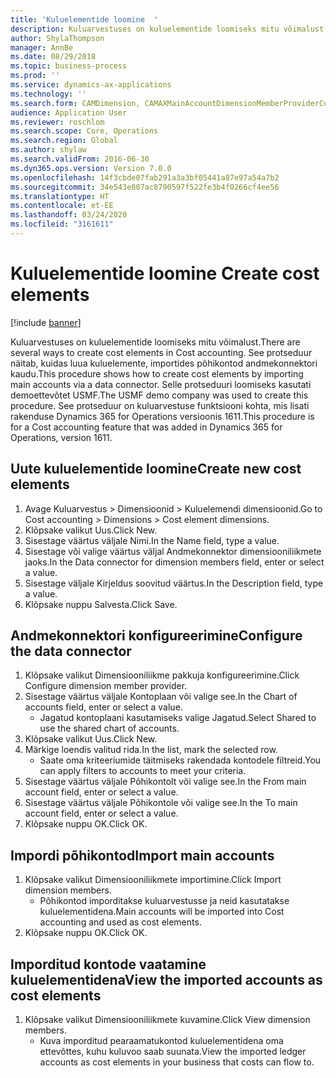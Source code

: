 ```yaml
---
title: 'Kuluelementide loomine  '
description: Kuluarvestuses on kuluelementide loomiseks mitu võimalust.
author: ShylaThompson
manager: AnnBe
ms.date: 08/29/2018
ms.topic: business-process
ms.prod: ''
ms.service: dynamics-ax-applications
ms.technology: ''
ms.search.form: CAMDimension, CAMAXMainAccountDimensionMemberProviderConfiguration, CAMDimensionMember
audience: Application User
ms.reviewer: roschlom
ms.search.scope: Core, Operations
ms.search.region: Global
ms.author: shylaw
ms.search.validFrom: 2016-06-30
ms.dyn365.ops.version: Version 7.0.0
ms.openlocfilehash: 14f3cbde07fab291a3a3bf05441a87e97a54a7b2
ms.sourcegitcommit: 34e543e807ac8790597f522fe3b4f0266cf4ee56
ms.translationtype: HT
ms.contentlocale: et-EE
ms.lasthandoff: 03/24/2020
ms.locfileid: "3161611"
---
```

# <a name="create-cost-elements"></a><span data-ttu-id="d2491-103">Kuluelementide loomine  </span><span class="sxs-lookup"><span data-stu-id="d2491-103">Create cost elements</span></span> 

[!include [banner](../../includes/banner.md)]

<span data-ttu-id="d2491-104">Kuluarvestuses on kuluelementide loomiseks mitu võimalust.</span><span class="sxs-lookup"><span data-stu-id="d2491-104">There are several ways to create cost elements in Cost accounting.</span></span> <span data-ttu-id="d2491-105">See protseduur näitab, kuidas luua kuluelemente, importides põhikontod andmekonnektori kaudu.</span><span class="sxs-lookup"><span data-stu-id="d2491-105">This procedure shows how to create cost elements by importing main accounts via a data connector.</span></span> <span data-ttu-id="d2491-106">Selle protseduuri loomiseks kasutati demoettevõtet USMF.</span><span class="sxs-lookup"><span data-stu-id="d2491-106">The USMF demo company was used to create this procedure.</span></span> <span data-ttu-id="d2491-107">See protseduur on kuluarvestuse funktsiooni kohta, mis lisati rakenduse Dynamics 365 for Operations versioonis 1611.</span><span class="sxs-lookup"><span data-stu-id="d2491-107">This procedure is for a Cost accounting feature that was added in Dynamics 365 for Operations, version 1611.</span></span>


## <a name="create-new-cost-elements"></a><span data-ttu-id="d2491-108">Uute kuluelementide loomine</span><span class="sxs-lookup"><span data-stu-id="d2491-108">Create new cost elements</span></span>
1. <span data-ttu-id="d2491-109">Avage Kuluarvestus > Dimensioonid > Kuluelemendi dimensioonid.</span><span class="sxs-lookup"><span data-stu-id="d2491-109">Go to Cost accounting > Dimensions > Cost element dimensions.</span></span>
2. <span data-ttu-id="d2491-110">Klõpsake valikut Uus.</span><span class="sxs-lookup"><span data-stu-id="d2491-110">Click New.</span></span>
3. <span data-ttu-id="d2491-111">Sisestage väärtus väljale Nimi.</span><span class="sxs-lookup"><span data-stu-id="d2491-111">In the Name field, type a value.</span></span>
4. <span data-ttu-id="d2491-112">Sisestage või valige väärtus väljal Andmekonnektor dimensiooniliikmete jaoks.</span><span class="sxs-lookup"><span data-stu-id="d2491-112">In the Data connector for dimension members field, enter or select a value.</span></span>
5. <span data-ttu-id="d2491-113">Sisestage väljale Kirjeldus soovitud väärtus.</span><span class="sxs-lookup"><span data-stu-id="d2491-113">In the Description field, type a value.</span></span>
6. <span data-ttu-id="d2491-114">Klõpsake nuppu Salvesta.</span><span class="sxs-lookup"><span data-stu-id="d2491-114">Click Save.</span></span>

## <a name="configure-the-data-connector"></a><span data-ttu-id="d2491-115">Andmekonnektori konfigureerimine</span><span class="sxs-lookup"><span data-stu-id="d2491-115">Configure the data connector</span></span>
1. <span data-ttu-id="d2491-116">Klõpsake valikut Dimensiooniliikme pakkuja konfigureerimine.</span><span class="sxs-lookup"><span data-stu-id="d2491-116">Click Configure dimension member provider.</span></span>
2. <span data-ttu-id="d2491-117">Sisestage väärtus väljale Kontoplaan või valige see.</span><span class="sxs-lookup"><span data-stu-id="d2491-117">In the Chart of accounts field, enter or select a value.</span></span>
    * <span data-ttu-id="d2491-118">Jagatud kontoplaani kasutamiseks valige Jagatud.</span><span class="sxs-lookup"><span data-stu-id="d2491-118">Select Shared to use the shared chart of accounts.</span></span>  
3. <span data-ttu-id="d2491-119">Klõpsake valikut Uus.</span><span class="sxs-lookup"><span data-stu-id="d2491-119">Click New.</span></span>
4. <span data-ttu-id="d2491-120">Märkige loendis valitud rida.</span><span class="sxs-lookup"><span data-stu-id="d2491-120">In the list, mark the selected row.</span></span>
    * <span data-ttu-id="d2491-121">Saate oma kriteeriumide täitmiseks rakendada kontodele filtreid.</span><span class="sxs-lookup"><span data-stu-id="d2491-121">You can apply filters to accounts to meet your criteria.</span></span>  
5. <span data-ttu-id="d2491-122">Sisestage väärtus väljale Põhikontolt või valige see.</span><span class="sxs-lookup"><span data-stu-id="d2491-122">In the From main account field, enter or select a value.</span></span>
6. <span data-ttu-id="d2491-123">Sisestage väärtus väljale Põhikontole või valige see.</span><span class="sxs-lookup"><span data-stu-id="d2491-123">In the To main account field, enter or select a value.</span></span>
7. <span data-ttu-id="d2491-124">Klõpsake nuppu OK.</span><span class="sxs-lookup"><span data-stu-id="d2491-124">Click OK.</span></span>

## <a name="import-main-accounts"></a><span data-ttu-id="d2491-125">Impordi põhikontod</span><span class="sxs-lookup"><span data-stu-id="d2491-125">Import main accounts</span></span>
1. <span data-ttu-id="d2491-126">Klõpsake valikut Dimensiooniliikmete importimine.</span><span class="sxs-lookup"><span data-stu-id="d2491-126">Click Import dimension members.</span></span>
    * <span data-ttu-id="d2491-127">Põhikontod imporditakse kuluarvestusse ja neid kasutatakse kuluelementidena.</span><span class="sxs-lookup"><span data-stu-id="d2491-127">Main accounts will be imported into Cost accounting and used as cost elements.</span></span>  
2. <span data-ttu-id="d2491-128">Klõpsake nuppu OK.</span><span class="sxs-lookup"><span data-stu-id="d2491-128">Click OK.</span></span>

## <a name="view-the-imported-accounts-as-cost-elements"></a><span data-ttu-id="d2491-129">Imporditud kontode vaatamine kuluelementidena</span><span class="sxs-lookup"><span data-stu-id="d2491-129">View the imported accounts as cost elements</span></span>
1. <span data-ttu-id="d2491-130">Klõpsake valikut Dimensiooniliikmete kuvamine.</span><span class="sxs-lookup"><span data-stu-id="d2491-130">Click View dimension members.</span></span>
    * <span data-ttu-id="d2491-131">Kuva imporditud pearaamatukontod kuluelementidena oma ettevõttes, kuhu kuluvoo saab suunata.</span><span class="sxs-lookup"><span data-stu-id="d2491-131">View the imported ledger accounts as cost elements in your business that costs can flow to.</span></span>  

